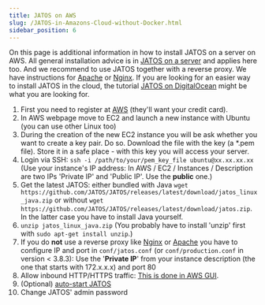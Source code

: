 ```yaml
---
title: JATOS on AWS
slug: /JATOS-in-Amazons-Cloud-without-Docker.html
sidebar_position: 6
---
```


On this page is additional information in how to install JATOS on a server on AWS. All general installation advice is in [JATOS on a server](JATOS-on-a-server.html) and applies here too. And we recommend to use JATOS together with a reverse proxy. We have instructions for [Apache](/JATOS-with-Apache.html) or [Nginx](/JATOS-with-Nginx.html). If you are looking for an easier way to install JATOS in the cloud, the tutorial [JATOS on DigitalOcean](JATOS-on-DigitalOcean.html) might be what you are looking for.

1. First you need to register at [AWS](https://aws.amazon.com/) (they'll want your credit card).
1. In AWS webpage move to EC2 and launch a new instance with Ubuntu (you can use other Linux too)
1. During the creation of the new EC2 instance you will be ask whether you want to create a key pair. Do so. Download the file with the key (a *.pem file). Store it in a safe place - with this key you will access your server.
1. Login via SSH: `ssh -i /path/to/your/pem_key_file ubuntu@xx.xx.xx.xx` (Use your instance's IP address: In AWS / EC2 / Instances / Description are two IPs 'Private IP' and 'Public IP'. Use the **public** one.)
1. Get the latest JATOS: either bundled with Java `wget https://github.com/JATOS/JATOS/releases/latest/download/jatos_linux_java.zip` or without `wget https://github.com/JATOS/JATOS/releases/latest/download/jatos.zip`. In the latter case you have to install Java yourself.
1. `unzip jatos_linux_java.zip` (You probably have to install 'unzip' first with `sudo apt-get install unzip`.)
1. If you do **not** use a reverse proxy like [Nginx](/JATOS-with-Nginx.html) or [Apache](/JATOS-with-Apache.html) you have to configure IP and port in `conf/jatos.conf` (or `conf/production.conf` in version < 3.8.3): Use the '**Private IP**' from your instance description (the one that starts with 172.x.x.x) and port 80
1. Allow inbound HTTP/HTTPS traffic: [This is done in AWS GUI](https://aws.amazon.com/premiumsupport/knowledge-center/connect-http-https-ec2/).
1. (Optional) [auto-start JATOS](/JATOS-on-a-server.html#optional-auto-start-jatos-via-systemd)
1. Change JATOS' admin password

